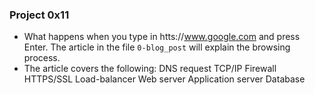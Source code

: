 ### Project 0x11

- What happens when you type in htts://www.google.com and press Enter. The article in the file ```0-blog_post``` will explain the browsing process.
- The article covers the following:
	 DNS request
	 TCP/IP
	 Firewall
	 HTTPS/SSL
	 Load-balancer
	 Web server
	 Application server
	 Database
